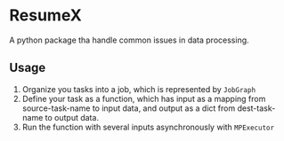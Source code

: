 # ResumeX

A python package tha handle common issues in data processing.

## Usage

1. Organize you tasks into a job, which is represented by `JobGraph`
2. Define your task as a function, which has input as a mapping from source-task-name to input data, and output as a dict from dest-task-name to output data.
3. Run the function with several inputs asynchronously with `MPExecutor`
